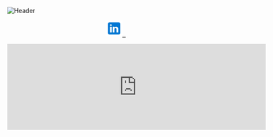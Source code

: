 ![Header](Brendan.png)

<p align="center">
  <a href="https://linkedin.com/in/brendangmcmullen/" target="_blank" rel="noopenernoreferrer"><img height="38" src="icons8-linkedin-48.png">&nbsp;&nbsp;</a>
</p>

<iframe src="https://github.com/users/bgmcmullen/contributions" width="600" height="200" frameborder="0" scrolling="no"></iframe>
